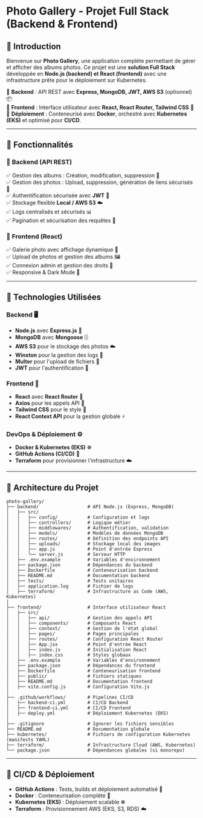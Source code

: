 # Photo Gallery - Projet Full Stack (Backend & Frontend)

## **📌 Introduction**
Bienvenue sur **Photo Gallery**, une application complète permettant de gérer et afficher des albums photos.
Ce projet est une **solution Full Stack** développée en **Node.js (backend) et React (frontend)** avec une infrastructure prête pour le déploiement sur Kubernetes.

🔹 **Backend** : API REST avec **Express, MongoDB, JWT, AWS S3** (optionnel) 📦  
🔹 **Frontend** : Interface utilisateur avec **React, React Router, Tailwind CSS** 🎨  
🔹 **Déploiement** : Conteneurisé avec **Docker**, orchestré avec **Kubernetes (EKS)** et optimisé pour **CI/CD**.  

---

## **📌 Fonctionnalités**

### 🔹 **Backend (API REST)**
✅ Gestion des albums : Création, modification, suppression 📂  
✅ Gestion des photos : Upload, suppression, génération de liens sécurisés 🔗  
✅ Authentification sécurisée avec **JWT** 🔑  
✅ Stockage flexible **Local / AWS S3** ☁️  
✅ Logs centralisés et sécurisés 📊  
✅ Pagination et sécurisation des requêtes 🔄  

### 🔹 **Frontend (React)**
✅ Galerie photo avec affichage dynamique 🎨  
✅ Upload de photos et gestion des albums 🖼️  
✅ Connexion admin et gestion des droits 🔐  
✅ Responsive & Dark Mode 🌙  

---

## **📌 Technologies Utilisées**

### **Backend** 🖥️
- **Node.js** avec **Express.js** 🚀
- **MongoDB** avec **Mongoose** 🗄️
- **AWS S3** pour le stockage des photos ☁️
- **Winston** pour la gestion des logs 📜
- **Multer** pour l'upload de fichiers 📂
- **JWT** pour l'authentification 🔐

### **Frontend** 🎨
- **React** avec **React Router** 🔄
- **Axios** pour les appels API 📡
- **Tailwind CSS** pour le style 💅
- **React Context API** pour la gestion globale ⚡

### **DevOps & Déploiement** ⚙️
- **Docker & Kubernetes (EKS)** ☸️
- **GitHub Actions (CI/CD)** 🔄
- **Terraform** pour provisionner l'infrastructure ☁️

---

## **📌 Architecture du Projet**

```
photo-gallery/
├── backend/                  # API Node.js (Express, MongoDB)
│   ├── src/
│   │   ├── config/           # Configuration et logs
│   │   ├── controllers/      # Logique métier
│   │   ├── middlewares/      # Authentification, validation
│   │   ├── models/           # Modèles de données MongoDB
│   │   ├── routes/           # Définition des endpoints API
│   │   ├── uploads/          # Stockage local des images
│   │   ├── app.js            # Point d'entrée Express
│   │   └── server.js         # Serveur HTTP
│   ├── .env.example          # Variables d'environnement
│   ├── package.json          # Dépendances du backend
│   ├── Dockerfile            # Conteneurisation backend
│   ├── README.md             # Documentation backend
│   ├── tests/                # Tests unitaires
│   ├── application.log       # Fichier de logs
│   ├── terraform/            # Infrastructure as Code (AWS, Kubernetes)
│
├── frontend/                 # Interface utilisateur React
│   ├── src/
│   │   ├── api/              # Gestion des appels API
│   │   ├── components/       # Composants React
│   │   ├── context/          # Gestion de l'état global
│   │   ├── pages/            # Pages principales
│   │   ├── routes/           # Configuration React Router
│   │   ├── App.jsx           # Point d'entrée React
│   │   ├── index.js          # Initialisation React
│   │   ├── index.css         # Styles globaux
│   ├── .env.example          # Variables d'environnement
│   ├── package.json          # Dépendances du frontend
│   ├── Dockerfile            # Conteneurisation frontend
│   ├── public/               # Fichiers statiques
│   ├── README.md             # Documentation frontend
│   ├── vite.config.js        # Configuration Vite.js
│
├── .github/workflows/        # Pipelines CI/CD
│   ├── backend-ci.yml        # CI/CD Backend
│   ├── frontend-ci.yml       # CI/CD Frontend
│   ├── deploy.yml            # Déploiement Kubernetes (EKS)
│
├── .gitignore                # Ignorer les fichiers sensibles
├── README.md                 # Documentation globale
├── kubernetes/               # Fichiers de configuration Kubernetes (manifests YAML)
├── terraform/                # Infrastructure Cloud (AWS, Kubernetes)
└── package.json              # Dépendances globales (si monorepo)
```

---

## **📌 CI/CD & Déploiement**
- **GitHub Actions** : Tests, builds et déploiement automatisé 🚀  
- **Docker** : Conteneurisation complète 🐳  
- **Kubernetes (EKS)** : Déploiement scalable ☸️  
- **Terraform** : Provisionnement AWS (EKS, S3, RDS) ☁️  
